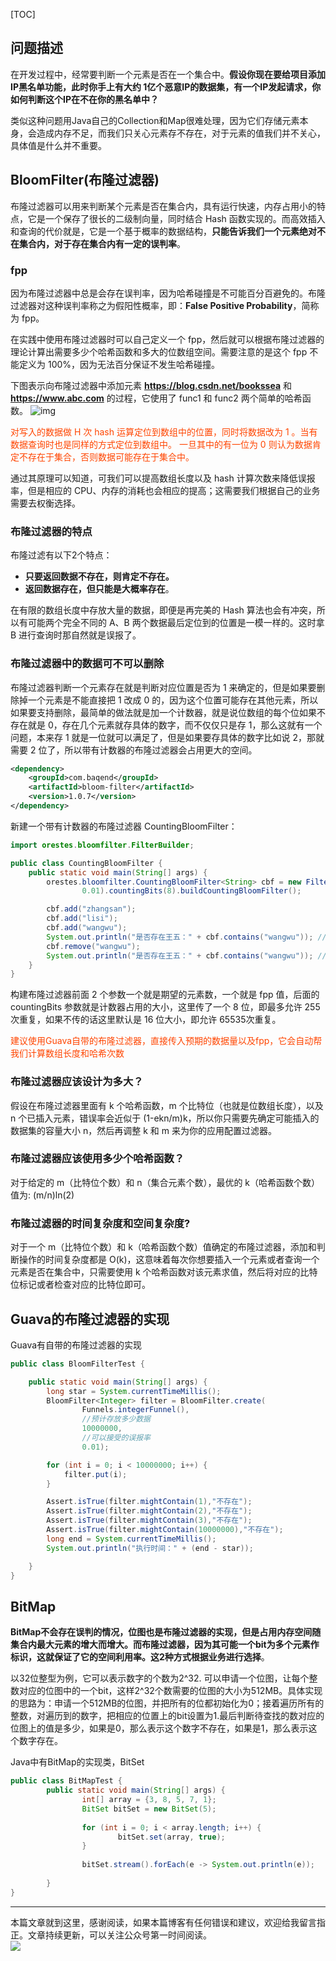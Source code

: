 [TOC]

## 问题描述
在开发过程中，经常要判断一个元素是否在一个集合中。**假设你现在要给项目添加IP黑名单功能，此时你手上有大约 1亿个恶意IP的数据集，有一个IP发起请求，你如何判断这个IP在不在你的黑名单中？**

类似这种问题用Java自己的Collection和Map很难处理，因为它们存储元素本身，会造成内存不足，而我们只关心元素存不存在，对于元素的值我们并不关心，具体值是什么并不重要。

## BloomFilter(布隆过滤器)
布隆过滤器可以用来判断某个元素是否在集合内，具有运行快速，内存占用小的特点，它是一个保存了很长的二级制向量，同时结合 Hash 函数实现的。而高效插入和查询的代价就是，它是一个基于概率的数据结构，**只能告诉我们一个元素绝对不在集合内，对于存在集合内有一定的误判率**。

### fpp
因为布隆过滤器中总是会存在误判率，因为哈希碰撞是不可能百分百避免的。布隆过滤器对这种误判率称之为假阳性概率，即：**False Positive Probability**，简称为 fpp。

在实践中使用布隆过滤器时可以自己定义一个 fpp，然后就可以根据布隆过滤器的理论计算出需要多少个哈希函数和多大的位数组空间。需要注意的是这个 fpp 不能定义为 100%，因为无法百分保证不发生哈希碰撞。

下图表示向布隆过滤器中添加元素 **https://blog.csdn.net/bookssea** 和 **https://www.abc.com** 的过程，它使用了 func1 和 func2 两个简单的哈希函数。
![img](https://mmbiz.qpic.cn/mmbiz_png/jC8rtGdWScOSiaTvNmOndSSfwBE77H7hDTo4RLFdvVS0lkibIR45L0F0Zk2uf8cqutVk3BjfDfnAmqqwRtavJVDw/0?wx_fmt=png)


<font color=OrangeRed>对写入的数据做 H 次 hash 运算定位到数组中的位置，同时将数据改为 1 。当有数据查询时也是同样的方式定位到数组中。 一旦其中的有一位为 0 则认为数据肯定不存在于集合，否则数据可能存在于集合中。</font>

通过其原理可以知道，可我们可以提高数组长度以及 hash 计算次数来降低误报率，但是相应的 CPU、内存的消耗也会相应的提高；这需要我们根据自己的业务需要去权衡选择。
### 布隆过滤器的特点
布隆过滤有以下2个特点：

 - **只要返回数据不存在，则肯定不存在。** 
 - **返回数据存在，但只能是大概率存在**。 


 在有限的数组长度中存放大量的数据，即便是再完美的 Hash 算法也会有冲突，所以有可能两个完全不同的 A、B 两个数据最后定位到的位置是一模一样的。这时拿 B 进行查询时那自然就是误报了。

###  布隆过滤器中的数据可不可以删除 
布隆过滤器判断一个元素存在就是判断对应位置是否为 1 来确定的，但是如果要删除掉一个元素是不能直接把 1 改成 0 的，因为这个位置可能存在其他元素，所以如果要支持删除，最简单的做法就是加一个计数器，就是说位数组的每个位如果不存在就是 0，存在几个元素就存具体的数字，而不仅仅只是存 1，那么这就有一个问题，本来存 1 就是一位就可以满足了，但是如果要存具体的数字比如说 2，那就需要 2 位了，所以带有计数器的布隆过滤器会占用更大的空间。

```xml
<dependency>
    <groupId>com.baqend</groupId>
    <artifactId>bloom-filter</artifactId>
    <version>1.0.7</version>
</dependency>
```

新建一个带有计数器的布隆过滤器 CountingBloomFilter：

```java
import orestes.bloomfilter.FilterBuilder;

public class CountingBloomFilter {
    public static void main(String[] args) {
        orestes.bloomfilter.CountingBloomFilter<String> cbf = new FilterBuilder(10000,
                0.01).countingBits(8).buildCountingBloomFilter();

        cbf.add("zhangsan");
        cbf.add("lisi");
        cbf.add("wangwu");
        System.out.println("是否存在王五：" + cbf.contains("wangwu")); //true
        cbf.remove("wangwu");
        System.out.println("是否存在王五：" + cbf.contains("wangwu")); //false
    }
}
```
构建布隆过滤器前面 2 个参数一个就是期望的元素数，一个就是 fpp 值，后面的 countingBits 参数就是计数器占用的大小，这里传了一个 8 位，即最多允许 255 次重复，如果不传的话这里默认是 16 位大小，即允许 65535次重复。

<font color=OrangeRed>建议使用Guava自带的布隆过滤器，直接传入预期的数据量以及fpp，它会自动帮我们计算数组长度和哈希次数</font>
### 布隆过滤器应该设计为多大？
假设在布隆过滤器里面有 k 个哈希函数，m 个比特位（也就是位数组长度），以及 n 个已插入元素，错误率会近似于 (1-ekn/m)k，所以你只需要先确定可能插入的数据集的容量大小 n，然后再调整 k 和 m 来为你的应用配置过滤器。
### 布隆过滤器应该使用多少个哈希函数？
对于给定的 m（比特位个数）和 n（集合元素个数），最优的 k（哈希函数个数）值为: (m/n)ln(2)
### 布隆过滤器的时间复杂度和空间复杂度?
对于一个 m（比特位个数）和 k（哈希函数个数）值确定的布隆过滤器，添加和判断操作的时间复杂度都是 O(k)，这意味着每次你想要插入一个元素或者查询一个元素是否在集合中，只需要使用 k 个哈希函数对该元素求值，然后将对应的比特位标记或者检查对应的比特位即可。

##  Guava的布隆过滤器的实现
Guava有自带的布隆过滤器的实现

```java
public class BloomFilterTest {

    public static void main(String[] args) {
        long star = System.currentTimeMillis();
        BloomFilter<Integer> filter = BloomFilter.create(
                Funnels.integerFunnel(),
                //预计存放多少数据
                10000000,
                //可以接受的误报率
                0.01);

        for (int i = 0; i < 10000000; i++) {
            filter.put(i);
        }

        Assert.isTrue(filter.mightContain(1),"不存在");
        Assert.isTrue(filter.mightContain(2),"不存在");
        Assert.isTrue(filter.mightContain(3),"不存在");
        Assert.isTrue(filter.mightContain(10000000),"不存在");
        long end = System.currentTimeMillis();
        System.out.println("执行时间：" + (end - star));

    }
}
```

## BitMap
**BitMap不会存在误判的情况，位图也是布隆过滤器的实现，但是占用内存空间随集合内最大元素的增大而增大。而布隆过滤器，因为其可能一个bit为多个元素作标识，这就保证了它的空间利用率。这2种方式根据业务进行选择**。

以32位整型为例，它可以表示数字的个数为2^32. 可以申请一个位图，让每个整数对应的位图中的一个bit，这样2^32个数需要的位图的大小为512MB。具体实现的思路为：申请一个512MB的位图，并把所有的位都初始化为0；接着遍历所有的整数，对遍历到的数字，把相应的位置上的bit设置为1.最后判断待查找的数对应的位图上的值是多少，如果是0，那么表示这个数字不存在，如果是1，那么表示这个数字存在。

Java中有BitMap的实现类，BitSet

```java
public class BitMapTest {
        public static void main(String[] args) {
                int[] array = {3, 8, 5, 7, 1};
                BitSet bitSet = new BitSet(5);
 
                for (int i = 0; i < array.length; i++) {
                        bitSet.set(array, true);
                }
 
                bitSet.stream().forEach(e -> System.out.println(e));
 
        }
}
```
------

本篇文章就到这里，感谢阅读，如果本篇博客有任何错误和建议，欢迎给我留言指正。文章持续更新，可以关注公众号第一时间阅读。  
![](https://mmbiz.qpic.cn/mmbiz_jpg/jC8rtGdWScMuzzTENRgicfnr91C5Bg9QNgMZrxFGlGXnTlXIGAKfKAibKRGJ2QrWoVBXhxpibTQxptf8MsPTyHvSg/0?wx_fmt=jpeg)
